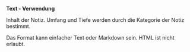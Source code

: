 **Text - Verwendung**

Inhalt der Notiz. Umfang und Tiefe werden durch die Kategorie der Notiz bestimmt.

Das Format kann einfacher Text oder Markdown sein. HTML ist nicht erlaubt.
